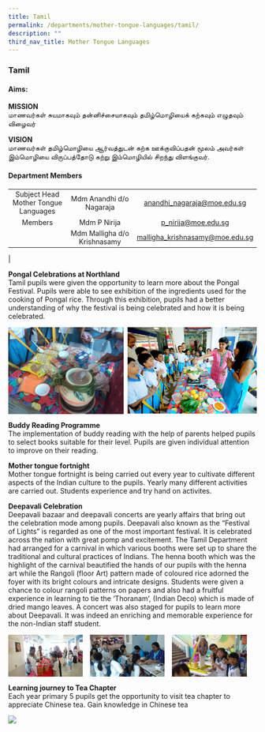 ```yaml
---
title: Tamil
permalink: /departments/mother-tongue-languages/tamil/
description: ""
third_nav_title: Mother Tongue Languages
---
```

### **Tamil**
#### **Aims:**
**MISSION**<br>
மாணவர்கள் சுயமாகவும் தன்னிச்சையாகவும் தமிழ்மொழியைக் கற்கவும் எழுதவும் விழைவர்

**VISION**<br>
மாணவர்கள் தமிழ்மொழியை ஆர்வத்துடன் கற்க ஊக்குவிப்பதன் மூலம் அவர்கள் இம்மொழியை விருப்பத்தோடு கற்று இம்மொழியில் சிறந்து விளங்குவர்.

#### **Department Members**

|  |  |  |
|:---:|:---:|:---:|
| Subject Head<br>Mother Tongue Languages | Mdm Anandhi d/o Nagaraja | [anandhi_nagaraja@moe.edu.sg](mailto:anandhi_nagaraja@moe.edu.sg) |
| Members | Mdm P Nirija | [p_nirija@moe.edu.sg](mailto:p_nirija@moe.edu.sg) |
|   | Mdm Malligha d/o Krishnasamy | [malligha_krishnasamy@moe.edu.sg](mailto:malligha_krishnasamy@moe.edu.sg) |
|

**Pongal Celebrations at Northland**<br>
Tamil pupils were given the opportunity to learn more about the Pongal Festival. Pupils were able to see exhibition of the ingredients used for the cooking of Pongal rice. Through this exhibition, pupils had a better understanding of why the festival is being celebrated and how it is being celebrated.

<img src="/images/tamil1.jpg" style="width:46.5%" align=left>
<img src="/images/tamil2.jpg" style="width:52%" align=right>

<br clear="left">

**Buddy Reading Programme**<br>
The implementation of buddy reading with the help of parents helped pupils to select books suitable for their level. Pupils are given individual attention to improve on their reading.

**Mother tongue fortnight**<br>
Mother tongue fortnight is being carried out every year to cultivate different aspects of the Indian culture to the pupils. Yearly many different activities are carried out. Students experience and try hand on activites.

**Deepavali Celebration**<br>
Deepavali bazaar and deepavali concerts are yearly affairs that bring out the celebration mode among pupils. Deepavali also known as the “Festival of Lights” is regarded as one of the most important festival. It is celebrated across the nation with great pomp and excitement. The Tamil Department had arranged for a carnival in which various booths were set up to share the traditional and cultural practices of Indians. The henna booth which was the highlight of the carnival beautified the hands of our pupils with the henna art while the Rangoli (floor Art) pattern made of coloured rice adorned the foyer with its bright colours and intricate designs. Students were given a chance to colour rangoli patterns on papers and also had a fruitful experience in learning to tie the ‘Thoranam’, (Indian Deco) which is made of dried mango leaves. A concert was also staged for pupils to learn more about Deepavali. It was indeed an enriching and memorable experience for the non-Indian staff student.

<img src="/images/tamil3.jpg" style="width:30%;margin-right:15px;" align = "left">
<img src="/images/tamil4.jpg" style="width:30%;margin-right:15px;" align = "left">
<img src="/images/tamil5.jpg" style="width:30%;margin-right:15px;" align = "left">

<br clear="left">

**Learning journey to Tea Chapter**<br>
Each year primary 5 pupils get the opportunity to visit tea chapter to appreciate Chinese tea. Gain knowledge in Chinese tea

<img src="/images/eng1.jpg" style="width:65%">
